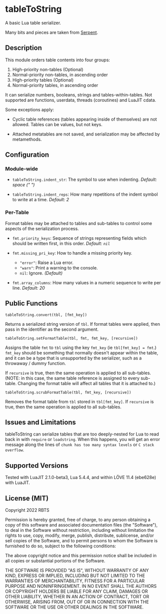 # tableToString

A basic Lua table serializer.

Many bits and pieces are taken from [Serpent](https://github.com/pkulchenko/serpent).


## Description

This module orders table contents into four groups:

1. High-priority non-tables (Optional)
2. Normal-priority non-tables, in ascending order
3. High-priority tables (Optional)
4. Normal-priority tables, in ascending order

It can serialize numbers, booleans, strings and tables-within-tables. Not supported are functions, userdata, threads (coroutines) and LuaJIT cdata.

Some exceptions apply:

* Cyclic table references (tables appearing inside of themselves) are not allowed. Tables can be values, but not keys.

* Attached metatables are not saved, and serialization may be affected by metamethods.


## Configuration

### Module-wide

* `tableToString.indent_str`: The symbol to use when indenting. *Default: space (" ")*

* `tableToString.indent_reps`: How many repetitions of the indent symbol to write at a time. *Default: 2*


### Per-Table

Format tables may be attached to tables and sub-tables to control some aspects of the serialization process.

* `fmt.priority_keys`: Sequence of strings representing fields which should be written first, in this order. *Default: `nil`*

* `fmt.missing_pri_key`: How to handle a missing priority key.
  * `"error"`: Raise a Lua error.
  * `"warn"`: Print a warning to the console.
  * `nil`: Ignore. *(Default)*

* `fmt.array_columns`: How many values in a numeric sequence to write per line. *Default: 20*


## Public Functions

`tableToString.convert(tbl, [fmt_key])`

Returns a serialized string version of `tbl`. If format tables were applied, then pass in the identifier as the second argument.


`tableToString.setFormatTable(tbl, fmt, fmt_key, [recursive])`

Assigns the table `fmt` to `tbl` using the key `fmt_key` (ie `tbl[fmt_key] = fmt`.) `fmt_key` should be something that normally doesn't appear within the table, and it can be a type that is unsupported by the serializer, such as a throwaway / dummy function.

If `recursive` is true, then the same operation is applied to all sub-tables. (NOTE: in this case, the same table reference is assigned to every sub-table. Changing the format table will affect all tables that it is attached to.)


`tableToString.scrubFormatTable(tbl, fmt_key, [recursive])`

Removes the format table from `tbl` stored in `tbl[fmt_key]`. If `recursive` is true, then the same operation is applied to all sub-tables.


## Issues and Limitations

tableToString can serialize tables that are too deeply-nested for Lua to read back in with `require` or `loadstring`. When this happens, you will get an error message along the lines of `chunk has too many syntax levels` or `C stack overflow`.


## Supported Versions

Tested with LuaJIT 2.1.0-beta3, Lua 5.4.4, and within LÖVE 11.4 (ebe628e) with LuaJIT.


## License (MIT)

Copyright 2022 RBTS

Permission is hereby granted, free of charge, to any person obtaining a copy of this software and associated documentation files (the "Software"), to deal in the Software without restriction, including without limitation the rights to use, copy, modify, merge, publish, distribute, sublicense, and/or sell copies of the Software, and to permit persons to whom the Software is furnished to do so, subject to the following conditions:

The above copyright notice and this permission notice shall be included in all copies or substantial portions of the Software.

THE SOFTWARE IS PROVIDED "AS IS", WITHOUT WARRANTY OF ANY KIND, EXPRESS OR IMPLIED, INCLUDING BUT NOT LIMITED TO THE WARRANTIES OF MERCHANTABILITY, FITNESS FOR A PARTICULAR PURPOSE AND NONINFRINGEMENT. IN NO EVENT SHALL THE AUTHORS OR COPYRIGHT HOLDERS BE LIABLE FOR ANY CLAIM, DAMAGES OR OTHER LIABILITY, WHETHER IN AN ACTION OF CONTRACT, TORT OR OTHERWISE, ARISING FROM, OUT OF OR IN CONNECTION WITH THE SOFTWARE OR THE USE OR OTHER DEALINGS IN THE SOFTWARE.

